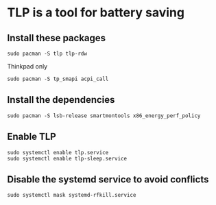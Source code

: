 # TLP is a tool for battery saving
## Install these packages

    sudo pacman -S tlp tlp-rdw

Thinkpad only

    sudo pacman -S tp_smapi acpi_call

## Install the dependencies

    sudo pacman -S lsb-release smartmontools x86_energy_perf_policy

## Enable TLP

    sudo systemctl enable tlp.service
    sudo systemctl enable tlp-sleep.service

## Disable the systemd service to avoid conflicts

    sudo systemctl mask systemd-rfkill.service
